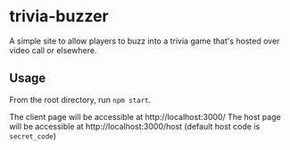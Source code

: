 # trivia-buzzer
A simple site to allow players to buzz into a trivia game that's hosted over video call or elsewhere.

## Usage

From the root directory, run `npm start`.

The client page will be accessible at http://localhost:3000/
The host page will be accessible at http://localhost:3000/host (default host code is `secret_code`)
